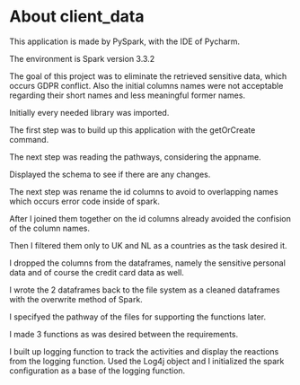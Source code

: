 # About client_data

This application is made by PySpark, with the IDE of Pycharm.

The environment is Spark version 3.3.2

The goal of this project was to eliminate the retrieved sensitive data, which occurs GDPR conflict. Also the initial columns names were not acceptable regarding their short names and less meaningful former names.

Initially every needed library was imported.

The first step was to build up this application with the getOrCreate command.

The next step was reading the pathways, considering the appname.

Displayed the schema to see if there are any changes.

The next step was rename the id columns to avoid to overlapping names which occurs error code inside of spark.

After I joined them together on the id columns already avoided the confision of the column names.

Then I filtered them only to UK and NL as a countries as the task desired it.

I dropped the columns from the dataframes, namely the sensitive personal data and of course the credit card data as well.

I wrote the 2 dataframes back to the file system as a cleaned dataframes with the overwrite method of Spark.

I specifyed the pathway of the files for supporting the functions later.

I made 3 functions as was desired between the requirements.

I built up logging function to track the activities and display the reactions from the logging function.
Used the Log4j object and I initialized the spark configuration as a base of the logging function.
